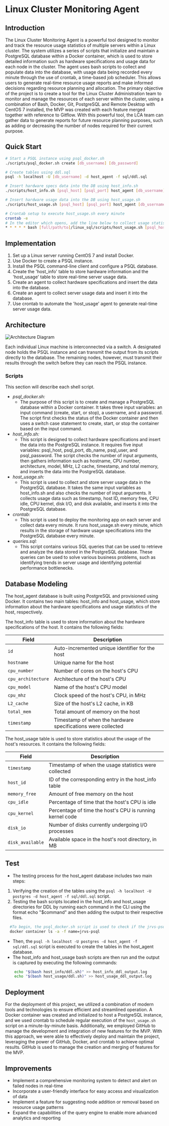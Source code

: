 # Linux Cluster Monitoring Agent

## Introduction

The Linux Cluster Monitoring Agent is a powerful tool designed to monitor and track the resource usage statistics of multiple servers within a Linux cluster. The system utilizes a series of scripts that initialize and maintain a PostgreSQL database within a Docker container, which is used to store detailed information such as hardware specifications and usage data for each node in the cluster. The agent uses bash scripts to collect and populate data into the database, with usage data being recorded every minute through the use of crontab, a time-based job scheduler. This allows users to generate real-time resource usage reports and make informed decisions regarding resource planning and allocation. The primary objective of the project is to create a tool for the Linux Cluster Administration team to monitor and manage the resources of each server within the cluster, using a combination of Bash, Docker, Git, PostgreSQL and Remote Desktop with CentOS 7 installed, the MVP was created with each feature merged together with reference to Gitflow. With this powerful tool, the LCA team can gather data to generate reports for future resource planning purposes, such as adding or decreasing the number of nodes required for their current purpose.

## Quick Start

```bash
# Start a PSQL instance using psql_docker.sh
./scripts/psql_docker.sh create [db_username] [db_password]

# Create tables using ddl.sql
psql -h localhost -U [db_username] -d host_agent -f sql/ddl.sql

# Insert hardware specs data into the DB using host_info.sh
./scripts/host_info.sh [psql_host] [psql_port] host_agent [db_username] [db_password]

# Insert hardware usage data into the DB using host_usage.sh
./scripts/host_usage.sh [psql_host] [psql_port] host_agent [db_username] [db_password]

# Crontab setup to execute host_usage.sh every minute
crontab -e
# In the editor which opens, add the line below to collect usage statistics every minute
* * * * * bash [full/path/to]/linux_sql/scripts/host_usage.sh [psql_host] [psql_port] host_agent [db_username] [db_password] &> /tmp/host_usage.log
```

## Implementation

1. Set up a Linux server running CentOS 7 and install Docker.
2. Use Docker to create a PSQL instance.
3. Install the PSQL command-line client and configure a PSQL database.
4. Create the 'host_info' table to store hardware information and the 'host_usage' table to store real-time server usage data.
5. Create an agent to collect hardware specifications and insert the data into the database.
6. Create an agent to collect server usage data and insert it into the database.
7. Use crontab to automate the 'host_usage' agent to generate real-time server usage data.

## Architecture

![Architecture Diagram](Jarvis-Consulting-Group/jarvis_data_eng-parsaabadi/assets/architecture_diagram.png)

Each individual Linux machine is interconnected via a switch. A designated node holds the PSQL instance and can transmit the output from its scripts directly to the database. The remaining nodes, however, must transmit their results through the switch before they can reach the PSQL instance.

### Scripts

This section will describe each shell script.

- _psql_docker.sh:_
  - The purpose of this script is to create and manage a PostgreSQL database within a Docker container. It takes three input variables: an input command (create, start, or stop), a username, and a password. The script first checks the status of the Docker container and then uses a switch case statement to create, start, or stop the container based on the input command.
- _host_info.sh:_
  - This script is designed to collect hardware specifications and insert the data into the PostgreSQL instance. It requires five input variables: psql_host, psql_port, db_name, psql_user, and psql_password. The script checks the number of input arguments, then gathers information such as hostname, CPU number, architecture, model, MHz, L2 cache, timestamp, and total memory, and inserts the data into the PostgreSQL database.
- _host_usage.sh:_
  - This script is used to collect and store server usage data in the PostgreSQL database. It takes the same input variables as host_info.sh and also checks the number of input arguments. It collects usage data such as timestamp, host ID, memory free, CPU idle, CPU kernel, disk I/O, and disk available, and inserts it into the PostgreSQL database.
- _crontab:_
  - This script is used to deploy the monitoring app on each server and collect data every minute. It runs host_usage.sh every minute, which results in the storage of hardware usage specifications into the PostgreSQL database every minute.
- _queries.sql:_
  - This script contains various SQL queries that can be used to retrieve and analyze the data stored in the PostgreSQL database. These queries can be used to solve various business problems, such as identifying trends in server usage and identifying potential performance bottlenecks.

## Database Modeling

The host_agent database is built using PostgreSQL and provisioned using Docker. It contains two main tables: host_info and host_usage, which store information about the hardware specifications and usage statistics of the host, respectively.

The host_info table is used to store information about the hardware specifications of the host. It contains the following fields:

| Field              | Description                                                  |
| ------------------ | ------------------------------------------------------------ |
| `id`               | Auto-incremented unique identifier for the host              |
| `hostname`         | Unique name for the host                                     |
| `cpu_number`       | Number of cores on the host's CPU                            |
| `cpu_architecture` | Architecture of the host's CPU                               |
| `cpu_model`        | Name of the host's CPU model                                 |
| `cpu_mhz`          | Clock speed of the host's CPU, in MHz                        |
| `L2_cache`         | Size of the host's L2 cache, in KB                           |
| `total_mem`        | Total amount of memory on the host                           |
| `timestamp`        | Timestamp of when the hardware specifications were collected |

The host_usage table is used to store statistics about the usage of the host's resources. It contains the following fields:

| Field            | Description                                              |
| ---------------- | -------------------------------------------------------- |
| `timestamp`      | Timestamp of when the usage statistics were collected    |
| `host_id`        | ID of the corresponding entry in the host_info table     |
| `memory_free`    | Amount of free memory on the host                        |
| `cpu_idle`       | Percentage of time that the host's CPU is idle           |
| `cpu_kernel`     | Percentage of time the host's CPU is running kernel code |
| `disk_io`        | Number of disks currently undergoing I/O processes       |
| `disk_available` | Available space in the host's root directory, in MB      |

## Test

- The testing process for the host_agent database includes two main steps:

1. Verifying the creation of the tables using the `psql -h localhost -U postgres -d host_agent -f sql/ddl.sql` script.
2. Testing the bash scripts located in the host_info and host_usage directories for DDL by running each command in the CLI using the format echo "$command" and then adding the output to their respective files.

```bash
  #To begin, the psql_docker.sh script is used to check if the jrvs-psql container is running:
  docker container ls -a -f name=jrvs-psql
```

- Then, the `psql -h localhost -U postgres -d host_agent -f sql/ddl.sql` script is executed to create the tables in the host_agent database.
- The host_info and host_usage bash scripts are then run and the output is captured by executing the following commands:

```bash
	echo "$(bash host_info/ddl.sh)" >> host_info_ddl_output.log
	echo "$(bash host_usage/ddl.sh)" >> host_usage_ddl_output.log
```

## Deployment

For the deployment of this project, we utilized a combination of modern tools and technologies to ensure efficient and streamlined operation. A Docker container was created and initialized to host a PostgreSQL instance, and we used crontab to schedule regular execution of the `host_usage.sh` script on a minute-by-minute basis. Additionally, we employed GitHub to manage the development and integration of new features for the MVP. With this approach, we were able to effectively deploy and maintain the project, leveraging the power of GitHub, Docker, and crontab to achieve optimal results.
GitHub is used to manage the creation and merging of features for the MVP.

## Improvements

- Implement a comprehensive monitoring system to detect and alert on failed nodes in real-time
- Incorporate a user-friendly interface for easy access and visualization of data
- Implement a feature for suggesting node addition or removal based on resource usage patterns
- Expand the capabilities of the query engine to enable more advanced analytics and reporting
